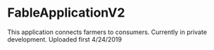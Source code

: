 # FableApplicationV2
This application connects farmers to consumers. Currently in private development.
Uploaded first 4/24/2019

